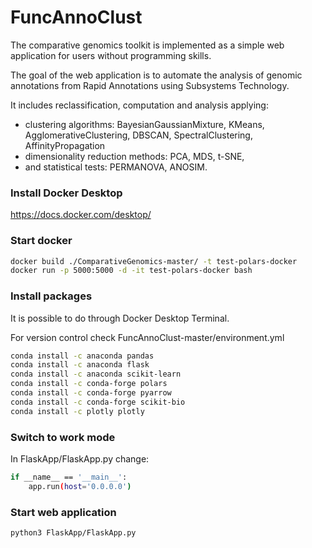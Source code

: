 # FuncAnnoClust

The comparative genomics toolkit is implemented as a simple web application for users without programming skills.

The goal of the web application is to automate the analysis of genomic annotations from Rapid Annotations using Subsystems Technology.

It includes reclassification, computation and analysis applying:
- clustering algorithms: BayesianGaussianMixture, KMeans, AgglomerativeClustering, DBSCAN, SpectralClustering, AffinityPropagation
- dimensionality reduction methods: PCA, MDS, t-SNE,
- and statistical tests: PERMANOVA, ANOSIM.

### Install Docker Desktop
https://docs.docker.com/desktop/

### Start docker
```bash
docker build ./ComparativeGenomics-master/ -t test-polars-docker
docker run -p 5000:5000 -d -it test-polars-docker bash
```

### Install packages
It is possible to do through Docker Desktop Terminal.


For version control check FuncAnnoClust-master/environment.yml
```bash 
conda install -c anaconda pandas 
conda install -c anaconda flask
conda install -c anaconda scikit-learn 
conda install -c conda-forge polars
conda install -c conda-forge pyarrow
conda install -c conda-forge scikit-bio
conda install -c plotly plotly
```

### Switch to work mode
In FlaskApp/FlaskApp.py change:
```bash 
if __name__ == '__main__':
    app.run(host='0.0.0.0')
```

### Start web application
```bash 
python3 FlaskApp/FlaskApp.py
```
